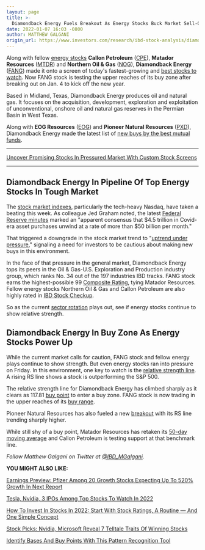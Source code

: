 ```yaml
---
layout: page
title: >-
  Diamondback Energy Fuels Breakout As Energy Stocks Buck Market Sell-Off
date: 2022-01-07 16:03 -0800
author: MATTHEW GALGANI
origin_url: https://www.investors.com/research/ibd-stock-analysis/diamondback-energy-fuels-breakout-as-energy-stocks-buck-market-sell-off/
---
```





Along with fellow [energy stocks](https://www.investors.com/news/oil-gas-stocks-industry-news-oil-prices-opec-exxon-haliburton-schlumberger-chevron-continental-resources/) **Callon Petroleum** ([CPE](https://research.investors.com/quote.aspx?symbol=CPE)), **Matador Resources** ([MTDR](https://research.investors.com/quote.aspx?symbol=MTDR)) and **Northern Oil & Gas** ([NOG](https://research.investors.com/quote.aspx?symbol=NOG)), **Diamondback Energy** ([FANG](https://research.investors.com/quote.aspx?symbol=FANG)) made it onto a screen of today's fastest-growing and [best stocks to watch](https://www.investors.com/research/best-growth-stocks-to-buy-and-watch-for-q4-2021/). Now FANG stock is testing the upper reaches of its buy zone after breaking out on Jan. 4 to kick off the new year.




Based in Midland, Texas, Diamondback Energy produces oil and natural gas. It focuses on the acquisition, development, exploration and exploitation of unconventional, onshore oil and natural gas reserves in the Permian Basin in West Texas.


Along with **EOG Resources** ([EOG](https://research.investors.com/quote.aspx?symbol=EOG)) and **Pioneer Natural Resources** ([PXD](https://research.investors.com/quote.aspx?symbol=PXD)), Diamondback Energy made the latest list of [new buys by the best mutual funds](https://www.investors.com/etfs-and-funds/mutual-funds/best-mutual-funds-invest-in-amd-apple-nvidia-and-financials-kick-off-2022/).




---


[Uncover Promising Stocks In Pressured Market With Custom Stock Screens](https://www.investors.com/research/best-stocks-to-buy-watch-ibd-screen-of-the-day/)




---


Diamondback Energy In Pipeline Of Top Energy Stocks In Tough Market
-------------------------------------------------------------------


The [stock market indexes](https://www.investors.com/market-trend/stock-market-today/stock-market-today-market-trends-best-stocks-buy-watch/), particularly the tech-heavy Nasdaq, have taken a beating this week. As colleague Jed Graham noted, the latest [Federal Reserve minutes](https://www.investors.com/news/economy/fed-minutes-heres-how-fast-balance-sheet-will-unwind-stock-market-slides/) marked an "apparent consensus that $4.5 trillion in Covid-era asset purchases unwind at a rate of more than $50 billion per month."


That triggered a downgrade in the stock market trend to "[uptrend under pressure](https://www.investors.com/how-to-invest/investors-corner/investing-in-stocks-start-with-stock-market-investing-routine-routine/)," signaling a need for investors to be cautious about making new buys in this environment.


In the face of that pressure in the general market, Diamondback Energy tops its peers in the Oil & Gas-U.S. Exploration and Production industry group, which ranks No. 34 out of the 197 industries IBD tracks. FANG stock earns the highest-possible 99 [Composite Rating](https://www.investors.com/ibd-data-stories/stocks-to-watch-companies-with-top-stock-ratings/), tying Matador Resources. Fellow energy stocks Northern Oil & Gas and Callon Petroleum are also highly rated in [IBD Stock Checkup](https://research.investors.com/stock-checkup/).


So as the current [sector rotation](https://www.investors.com/how-to-invest/investors-corner/what-is-sector-rotation/) plays out, see if energy stocks continue to show relative strength.


Diamondback Energy In Buy Zone As Energy Stocks Power Up
--------------------------------------------------------


While the current market calls for caution, FANG stock and fellow energy plays continue to show strength. But even energy stocks ran into pressure on Friday. In this environment, one key to watch is the [relative strength line](https://www.investors.com/how-to-invest/investors-corner/growth-stocks-breakout-specialty-tool-relative-strength-line/). A rising RS line shows a stock is outperforming the S&P 500.


The relative strength line for Diamondback Energy has climbed sharply as it clears as 117.81 [buy point](https://www.investors.com/how-to-invest/investors-corner/chart-reading-basics-how-a-buy-point-marks-a-time-of-opportunity/) to enter a buy zone. FANG stock is now trading in the upper reaches of its [buy range](https://www.investors.com/how-to-invest/investors-corner/buy-zone-gives-investors-chance-to-buy-top-stocks-beyond-breakout/).


Pioneer Natural Resources has also fueled a new [breakout](https://www.investors.com/how-to-invest/investors-corner/what-is-stock-breakout/) with its RS line trending sharply higher.


While still shy of a buy point, Matador Resources has retaken its [50-day moving average](https://www.investors.com/how-to-invest/investors-corner/what-is-the-50-day-moving-average-when-to-buy-or-sell-growth-stocks/) and Callon Petroleum is testing support at that benchmark line.



*Follow Matthew Galgani on Twitter at [@IBD\_MGalgani](https://twitter.com/ibd_mgalgani).*


**YOU MIGHT ALSO LIKE:**


[Earnings Preview: Pfizer Among 20 Growth Stocks Expecting Up To 520% Growth In Next Report](https://www.investors.com/research/best-growth-stocks-to-buy-and-watch-for-q4-2021/)


[Tesla, Nvidia, 3 IPOs Among Top Stocks To Watch In 2022](https://www.investors.com/research/how-to-find-the-best-stocks-to-buy/tesla-nvidia-amd-3-ipos-among-top-stocks-to-watch-in-2022/)


[How To Invest In Stocks In 2022: Start With Stock Ratings, A Routine — And One Simple Concept](https://www.investors.com/research/how-to-invest-in-stocks-for-beginning-investors-looking-to-start-investing-in-stocks/)


[Stock Picks: Nvidia, Microsoft Reveal 7 Telltale Traits Of Winning Stocks](https://www.investors.com/research/stock-picks-best-stocks-to-buy-and-watch/)


[Identify Bases And Buy Points With This Pattern Recognition Tool](https://www.investors.com/product/marketsmith/?artProdLink=MarketSmith)




